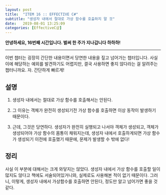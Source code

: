 ```yaml
---
layout: post
title:  "ITEM 16 :: EFFECTIVE C#"
subtitle: "생성자 내에서 절대로 가상 함수를 호출하지 말 것"
date:   2019-08-01 13:25:09
categories: [EffectiveC샵]
---
```


**안녕하세요, 16번째 시간입니다. 벌써 한 주가 지나갑니다 하하하!**

___

이번 챕터는 굉장히 간단한 내용이면서 당연한 내용을 짚고 넘어가는 챕터입니다.
사실 이에 해당하는 예외를 발견하기도 어렵지만, 결국 사용하면 좋지 않다라는 걸 알려주는 챕터니까요. 자. 간단하게 빠르게!

## 설명

1. 생성자 내에서는 절대로 가상 함수를 호출해서는 안된다.

2. 그 이유는 객체가 완전히 생성되기전 가상 함수를 호출하면 이상 동작이 발생하기 때문이다.

3. 근데, 그것은 당연하다. 생성자가 완전히 실행되고 나서야 객체가 생성되고, 객체가 생성되어야 가상 함수의 몸통이 채워지는데, 생성자 내에서 호출하게되면 가상 함수가 생성되기 이전에 호출했기 때문에, 문제가 발생할 수 밖에 없다!


## 정리

사실 이 부분에 대해서는 크게 와닿지는 않았다. 생성자 내에서 가상 함수를 호출할 일이 많지도 않다고 책에도 서술되어있거니와, 실제로도 사용해본 적이 없기 때문이다.
그러니, 이렇게, 생성자 내에서 가상함수를 호출하면 안된다, 정도만 알고 넘어가면 좋을 것 같다.
















